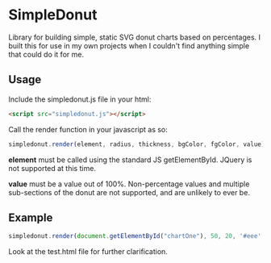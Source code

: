 # SimpleDonut
Library for building simple, static SVG donut charts based on percentages. I built this for use in my own projects when I couldn't find anything simple that could do it for me.

## Usage
Include the simpledonut.js file in your html:
```html
<script src="simpledonut.js"></script>
```

Call the render function in your javascript as so:
```javascript
simpledonut.render(element, radius, thickness, bgColor, fgColor, value);
```

**element** must be called using the standard JS getElementById. JQuery is not supported at this time.

**value** must be a value out of 100%. Non-percentage values and multiple sub-sections of the donut are not supported, and are unlikely to ever be.

## Example
```javascript
simpledonut.render(document.getElementById("chartOne"), 50, 20, '#eee', '#aaa', 35);
```

Look at the test.html file for further clarification.